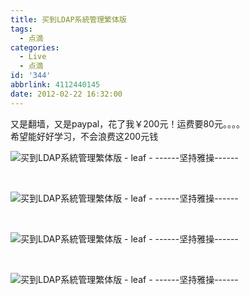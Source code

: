 ```yaml
---
title: 买到LDAP系統管理繁体版
tags:
  - 点滴
categories:
  - Live
  - 点滴
id: '344'
abbrlink: 4112440145
date: 2012-02-22 16:32:00
---
```


又是翻墙，又是paypal，花了我￥200元！运费要80元。。。。  
希望能好好学习，不会浪费这200元钱  
  

![买到LDAP系統管理繁体版 - leaf - ------坚持雅操------](http://img6.ph.126.net/yJh22_disvtBC1RNf4NjVg==/2537778390040536296.jpeg "买到LDAP系統管理繁体版 - leaf - ------坚持雅操------")

 

![买到LDAP系統管理繁体版 - leaf - ------坚持雅操------](http://img7.ph.126.net/BtJ3A3RWNes44Eap3GqVUQ==/2532993315436461197.jpeg "买到LDAP系統管理繁体版 - leaf - ------坚持雅操------")

 

![买到LDAP系統管理繁体版 - leaf - ------坚持雅操------](http://img0.ph.126.net/dvViJF_8rCqdgUShxP0avA==/2532993315436461200.jpeg "买到LDAP系統管理繁体版 - leaf - ------坚持雅操------")

 

![买到LDAP系統管理繁体版 - leaf - ------坚持雅操------](http://img7.ph.126.net/3eaw0sck461TwyTFZDpg3w==/2396759426708499587.jpeg "买到LDAP系統管理繁体版 - leaf - ------坚持雅操------")